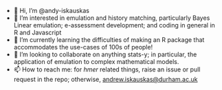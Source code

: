 - 👋 Hi, I’m @andy-iskauskas
- 👀 I’m interested in emulation and history matching, particularly Bayes Linear emulation; e-assessment development; and coding in general in R and Javascript
- 🌱 I’m currently learning the difficulties of making an R package that accommodates the use-cases of 100s of people!
- 💞️ I’m looking to collaborate on anything stats-y; in particular, the application of emulation to complex mathematical models.
- 📫 How to reach me: for *hmer* related things, raise an issue or pull request in the repo; otherwise, andrew.iskauskas@durham.ac.uk

<!---
andy-iskauskas/andy-iskauskas is a ✨ special ✨ repository because its `README.md` (this file) appears on your GitHub profile.
You can click the Preview link to take a look at your changes.
--->
